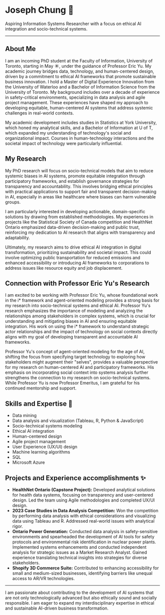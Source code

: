 # Joseph Chung 👋

Aspiring Information Systems Researcher with a focus on ethical AI integration and socio-technical systems.

---

## About Me

I am an incoming PhD student at the Faculty of Information, University of Toronto, starting in May ☀️, under the guidance of Professor Eric Yu. My academic journey bridges data, technology, and human-centered design, driven by a commitment to ethical AI frameworks that promote sustainable business innovation. I hold a Master of Digital Experience Innovation from the University of Waterloo and a Bachelor of Information Science from the University of Toronto. My background includes over a decade of experience in safety-critical environments, specializing in data analysis and agile project management. These experiences have shaped my approach to developing equitable, human-centered AI systems that address systemic challenges in real-world contexts.

My academic development includes studies in Statistics at York University, which honed my analytical skills, and a Bachelor of Information at U of T, which expanded my understanding of technology's social and organizational impact. Courses in human-technology interactions and the societal impact of technology were particularly influential.

## My Research

My PhD research will focus on socio-technical models that aim to reduce systemic biases in AI systems, promote equitable integration through participatory frameworks, and establish governance strategies for transparency and accountability. This involves bridging ethical principles with practical applications to support fair and transparent decision-making in AI, especially in areas like healthcare where biases can harm vulnerable groups.

I am particularly interested in developing actionable, domain-specific solutions by drawing from established methodologies. My experiences in projects like the Statistical Society of Canada competition and HealthNet Ontario emphasized data-driven decision-making and public trust, reinforcing my dedication to AI research that aligns with transparency and adaptability.

Ultimately, my research aims to drive ethical AI integration in digital transformation, prioritizing sustainability and societal impact. This could involve optimizing public transportation for reduced emissions and enhanced accessibility or introducing AI frameworks to corporations to address issues like resource equity and job displacement.

## Connection with Professor Eric Yu's Research

I am excited to be working with Professor Eric Yu, whose foundational work in the i* framework and agent-oriented modeling provides a strong basis for my research into socio-technical systems and ethical AI. Professor Yu's research emphasizes the importance of modeling and analyzing the relationships among stakeholders in complex systems, which is crucial for understanding and mitigating biases in AI and ensuring equitable integration. His work on using the i* framework to understand strategic actor relationships and the impact of technology on social contexts directly aligns with my goal of developing transparent and accountable AI frameworks.

Professor Yu's concept of agent-oriented modeling for the age of AI, shifting the focus from specifying target technology to exploring how stakeholders might augment their "selves", provides a valuable perspective for my research on human-centered AI and participatory frameworks. His emphasis on incorporating social context into systems analysis further strengthens the connection to my research on socio-technical systems. While Professor Yu is now Professor Emeritus, I am grateful for his continued mentorship and support.

## Skills and Expertise 💪

* Data mining
* Data analysis and visualization (Tableau, R, Python & JavaScript)
* Socio-technical systems modeling
* Ethical AI integration
* Human-centered design
* Agile project management
* User Experience (UX/UI) design
* Machine learning algorithms
* SQL
* Microsoft Azure

## Projects and Experience  accomplishments ✨

* **HealthNet Ontario (Capstone Project):** Developed analytical solutions for health data systems, focusing on transparency and user-centered design. Led the team using Agile methodologies and completed UX/UI design.
* **2023 Case Studies in Data Analysis Competition:** Won the competition by performing data analysis with ethical considerations and visualizing data using Tableau and R. Addressed real-world issues with analytical rigor.
* **Ontario Power Generation:** Conducted data analysis in safety-sensitive environments and spearheaded the development of AI tools for safety protocols and environmental risk identification in nuclear power plants. Implemented systems enhancements and conducted independent analysis for strategic issues as a Market Research Analyst. Gained experience translating technical insights into strategies for diverse stakeholders.
* **Shopify 3D Commerce Suite:** Contributed to enhancing accessibility for small and medium-sized businesses, identifying barriers like unequal access to AR/VR technologies.

---

I am passionate about contributing to the development of AI systems that are not only technologically advanced but also ethically sound and socially responsible. I am eager to expand my interdisciplinary expertise in ethical and sustainable AI-driven business transformation.
